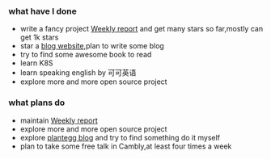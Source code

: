 ### what have I done
* write a fancy project [Weekly report]("https://github.com/guaguaguaxia/weekly_report") and get many stars so far,mostly can get 1k stars
* star a [blog website]("https://blog.avemaria.fun/"),plan to write some blog
* try to find some awesome book to read
* learn K8S
* learn speaking english by 可可英语
* explore more and more open source project


### what plans do
* maintain [Weekly report]("https://github.com/guaguaguaxia/weekly_report")
* explore more and more open source project
* explore [plantegg blog]("https://plantegg.github.io/") and try to find something do it myself
* plan to take some free talk in Cambly,at least four times a week